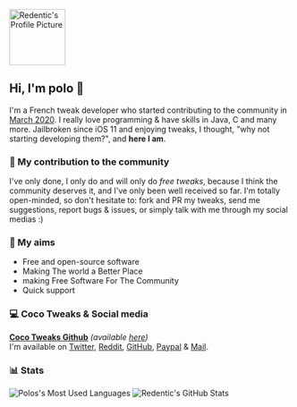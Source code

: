 <img src="https://ai.cocotweaks.net/coc.png" width=100 alt="Redentic's Profile Picture">

## Hi, I'm polo 👋
I'm a French tweak developer who started contributing to the community in [March 2020](https://github.com/RedenticDev/SBColors). I really love programming & have skills in Java, C and many more. Jailbroken since iOS 11 and enjoying tweaks, I thought, "why not starting developing them?", and **here I am**.

### 🙌 My contribution to the community
I've only done, I only do and will only do *free tweaks*, because I think the community deserves it, and I've only been well received so far. I'm totally open-minded, so don't hesitate to: fork and PR my tweaks, send me suggestions, report bugs & issues, or simply talk with me through my social medias :)

### 🎯 My aims
- Free and open-source software
- Making The world a Better Place
- making Free Software For The Community
- Quick support

### 💻 Coco Tweaks & Social media
**[Coco Tweaks Github](https://github.com/cocotweaks)** _(available [here](https://github.com/RedenticDev/Repo))_  
I'm available on [Twitter](https://twitter.com/RedenticDev), [Reddit](https://www.reddit.com/user/redentic), [GitHub](https://github.com/RedenticDev), [Paypal](https://www.paypal.me/redenticdev) & [Mail](mailto:redenticdev@gmail.com).

### 📊 Stats
<span>
  <img src="https://github-readme-stats.vercel.app/api/top-langs/?username=4kplayeee&hide=Makefile&layout=compact&hide_border=true&theme=react&bg_color=30,659999,f4791f&title_color=fff&text_color=fff" alt="Polos's Most Used Languages">
  <img src="https://github-readme-stats.vercel.app/api?username=4kplayeee&hide_title=true&show_icons=true&hide_border=true&line_height=25&count_private=true&include_all_commits=true&bg_color=30,f4791f,659999&title_color=fff&text_color=fff&icon_color=fff" alt="Redentic's GitHub Stats">
</span>
